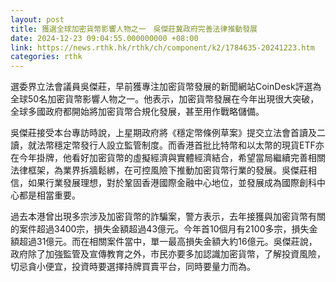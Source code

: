 ```yaml
---
layout: post
title: 獲選全球加密貨幣影響人物之一　吳傑莊冀政府完善法律推動發展
date: 2024-12-23 09:04:55.000000000 +08:00
link: https://news.rthk.hk/rthk/ch/component/k2/1784635-20241223.htm
categories: rthk
---
```


選委界立法會議員吳傑莊，早前獲專注加密貨幣發展的新聞網站CoinDesk評選為全球50名加密貨幣影響人物之一。他表示，加密貨幣發展在今年出現很大突破，全球多國政府都開始將加密貨幣合規化發展，甚至用作戰略儲備。

吳傑莊接受本台專訪時說，上星期政府將《穩定幣條例草案》提交立法會首讀及二讀，就法幣穩定幣發行人設立監管制度。而香港首批比特幣和以太幣的現貨ETF亦在今年掛牌，他看好加密貨幣的虛擬經濟與實體經濟結合，希望當局繼續完善相關法律框架，為業界拆牆鬆綁，在可控風險下推動加密貨幣行業的發展。吳傑莊相信，如果行業發展理想，對於鞏固香港國際金融中心地位，並發展成為國際創科中心都是相當重要。

過去本港曾出現多宗涉及加密貨幣的詐騙案，警方表示，去年接獲與加密貨幣有關的案件超過3400宗，損失金額超過43億元。今年首10個月有2100多宗，損失金額超過31億元。而在相關案件當中，單一最高損失金額大約16億元。吳傑莊說，政府除了加強監管及宣傳教育之外，市民亦要多加認識加密貨幣，了解投資風險，切忌貪小便宜，投資時要選擇持牌買賣平台，同時要量力而為。
